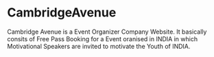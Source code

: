 # CambridgeAvenue
Cambridge Avenue is a Event Organizer Company Website. It basically consits of Free Pass Booking for a Event oranised in INDIA in which Motivational Speakers are invited to motivate the Youth of INDIA.
